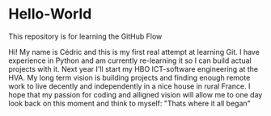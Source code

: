 # Hello-World
This repository is for learning the GitHub Flow

Hi! My name is Cédric and this is my first real attempt at learning Git.
I have experience in Python and am currently re-learning it so I can build
actual projects with it. Next year I'll start my HBO ICT-software engineering
at the HVA. My long term vision is building projects and finding enough
remote work to live decently and independently in a nice house in rural
France. I hope that my passion for coding and alligned vision will allow
me to one day look back on this moment and think to myself:
"Thats where it all began"
